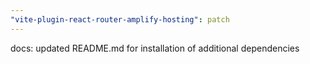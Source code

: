 ```yaml
---
"vite-plugin-react-router-amplify-hosting": patch
---
```


docs: updated README.md for installation of additional dependencies
